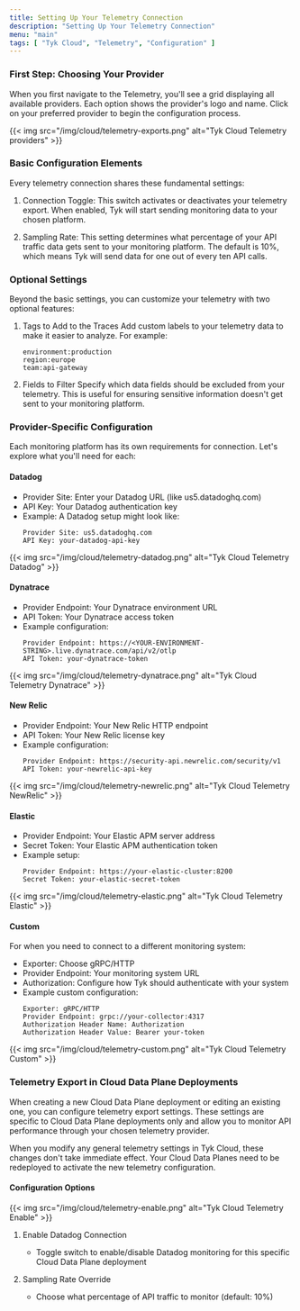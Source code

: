 ```yaml
---
title: Setting Up Your Telemetry Connection
description: "Setting Up Your Telemetry Connection"
menu: "main"
tags: [ "Tyk Cloud", "Telemetry", "Configuration" ]
---
```


### First Step: Choosing Your Provider

When you first navigate to the Telemetry, you'll see a grid displaying all available providers. Each option shows the
provider's logo and name. Click on your preferred provider to begin the configuration process.

{{< img src="/img/cloud/telemetry-exports.png" alt="Tyk Cloud Telemetry providers" >}}

### Basic Configuration Elements

Every telemetry connection shares these fundamental settings:

1. Connection Toggle: This switch activates or deactivates your telemetry export. When enabled, Tyk will start sending monitoring data to your chosen platform.

2. Sampling Rate: This setting determines what percentage of your API traffic data gets sent to your monitoring platform. The default is 10%, which means Tyk will send data for one out of every ten API calls.

### Optional Settings

Beyond the basic settings, you can customize your telemetry with two optional features:

1. Tags to Add to the Traces
   Add custom labels to your telemetry data to make it easier to analyze. For example:
   ```
   environment:production
   region:europe
   team:api-gateway
   ```

2. Fields to Filter
   Specify which data fields should be excluded from your telemetry. This is useful for ensuring sensitive information doesn't get sent to your monitoring platform.

### Provider-Specific Configuration

Each monitoring platform has its own requirements for connection. Let's explore what you'll need for each:

#### Datadog

- Provider Site: Enter your Datadog URL (like us5.datadoghq.com)
- API Key: Your Datadog authentication key
- Example: A Datadog setup might look like:
  ```
  Provider Site: us5.datadoghq.com
  API Key: your-datadog-api-key
  ```

{{< img src="/img/cloud/telemetry-datadog.png" alt="Tyk Cloud Telemetry Datadog" >}}

#### Dynatrace

- Provider Endpoint: Your Dynatrace environment URL
- API Token: Your Dynatrace access token
- Example configuration:
  ```
  Provider Endpoint: https://<YOUR-ENVIRONMENT-STRING>.live.dynatrace.com/api/v2/otlp
  API Token: your-dynatrace-token
  ```

{{< img src="/img/cloud/telemetry-dynatrace.png" alt="Tyk Cloud Telemetry Dynatrace" >}}

#### New Relic

- Provider Endpoint: Your New Relic HTTP endpoint
- API Token: Your New Relic license key
- Example configuration:
  ```
  Provider Endpoint: https://security-api.newrelic.com/security/v1
  API Token: your-newrelic-api-key
  ```

{{< img src="/img/cloud/telemetry-newrelic.png" alt="Tyk Cloud Telemetry NewRelic" >}}

#### Elastic

- Provider Endpoint: Your Elastic APM server address
- Secret Token: Your Elastic APM authentication token
- Example setup:
  ```
  Provider Endpoint: https://your-elastic-cluster:8200
  Secret Token: your-elastic-secret-token
  ```

{{< img src="/img/cloud/telemetry-elastic.png" alt="Tyk Cloud Telemetry Elastic" >}}

#### Custom

For when you need to connect to a different monitoring system:

- Exporter: Choose gRPC/HTTP
- Provider Endpoint: Your monitoring system URL
- Authorization: Configure how Tyk should authenticate with your system
- Example custom configuration:
  ```
  Exporter: gRPC/HTTP
  Provider Endpoint: grpc://your-collector:4317
  Authorization Header Name: Authorization
  Authorization Header Value: Bearer your-token
  ```

{{< img src="/img/cloud/telemetry-custom.png" alt="Tyk Cloud Telemetry Custom" >}}


### Telemetry Export in Cloud Data Plane Deployments

When creating a new Cloud Data Plane deployment or editing an existing one, you can configure telemetry export settings. These settings are specific to Cloud Data Plane deployments only and allow you to monitor API performance through your chosen telemetry provider.

When you modify any general telemetry settings in Tyk Cloud, these changes don't take immediate effect.
Your Cloud Data Planes need to be redeployed to activate the new telemetry configuration.

#### Configuration Options

{{< img src="/img/cloud/telemetry-enable.png" alt="Tyk Cloud Telemetry Enable" >}}

1. Enable Datadog Connection
    - Toggle switch to enable/disable Datadog monitoring for this specific Cloud Data Plane deployment

2. Sampling Rate Override
    - Choose what percentage of API traffic to monitor (default: 10%)
